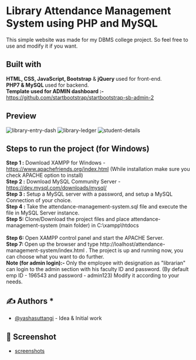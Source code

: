 <h1 align="left"> Library Attendance Management System using PHP and MySQL </h1>
 
 <p> This simple website was made for my DBMS college project. So feel free to use and modify it if you want. </p>
 
## Built with 
  <b> HTML, CSS, JavaScript, Bootstrap</b> & <b> jQuery </b> used for front-end.
  <br>
  <b> PHP7 & MySQL </b> used for backend.
  <br>
  <b> Template used for ADMIN dashboard :-</b> https://github.com/startbootstrap/startbootstrap-sb-admin-2
 
## Preview 
![library-entry-dash](https://user-images.githubusercontent.com/54986806/123215016-88a44b80-d4e5-11eb-9da5-7bed769167ed.jpg)
![library-ledger](https://user-images.githubusercontent.com/54986806/123215344-f781a480-d4e5-11eb-94ee-b04f9cecda0a.jpg)
![student-details](https://user-images.githubusercontent.com/54986806/123215356-fa7c9500-d4e5-11eb-96cf-4649c0952c19.jpg)


## Steps to run the project (for Windows)
<b>Step 1 :</b> Download XAMPP for Windows - https://www.apachefriends.org/index.html (While installation make sure you check APACHE option to install) 
<br>
<b>Step 2 :</b> Download MySQL Community Server - https://dev.mysql.com/downloads/mysql/ 
<br>
<b> Step 3 :</b> Setup a MySQL server with a password, and setup a MySQL Connection of your choice. 
<br>
<b> Step 4 : </b> Take the attendance-management-system.sql file and execute the file in MySQL Server instance. 
<br> 
<b> Step 5: </b> Clone/Download the project files and place attendance-management-system (main folder) in C:\xampp\htdocs\
<br> 
<b>Step 6: </b> Open XAMPP control panel and start the APACHE Server. 
<br> 
<b>Step 7: </b> Open up the browser and type http://loalhost/attendance-management-system/index.html . The project is up and running now, you can choose what you want to do further.
<br>
<b>Note (for admin login):- </b> Only the employee with designation as "librarian" can login to the admin section with his faculty ID and password. (By default emp ID - 196543 and password - admin123) Modify it according to your needs. 


## ✍️ Authors <a name = "author"></a>* 
- [@yashasuttangi](https://github.com/yashasuttani) - Idea & Initial work


## 📄 Screenshot <a name = "screenshots"></a>
- [screenshots](https://github.com/yashasuttangi/lib-attendance-management-system/tree/master/screenshots)
